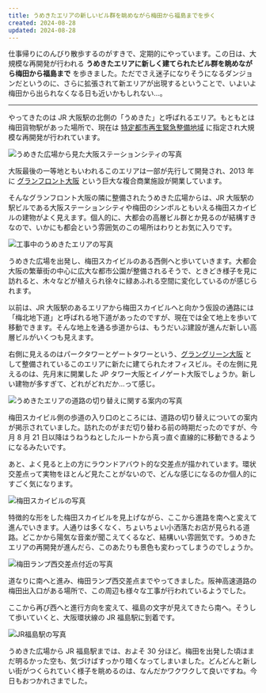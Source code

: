 ```yaml
---
title: うめきたエリアの新しいビル群を眺めながら梅田から福島までを歩く
created: 2024-08-28
updated: 2024-08-28
---
```


仕事帰りにのんびり散歩するのがすきで、定期的にやっています。この日は、大規模な再開発が行われる **うめきたエリアに新しく建てられたビル群を眺めながら梅田から福島まで** を歩きました。ただでさえ迷子になりそうになるダンジョンだというのに、さらに拡張されて新エリアが出現するということで、いよいよ梅田から出られなくなる日も近いかもしれない…。

---

やってきたのは JR 大阪駅の北側の「うめきた」と呼ばれるエリア。もともとは梅田貨物駅があった場所で、現在は [特定都市再生緊急整備地域](https://www.mlit.go.jp/toshi/crd_machi_tk_000008.html) に指定され大規模な再開発が行われています。

![うめきた広場から見た大阪ステーションシティの写真](fcb526d5-7846-4740-21a0-173430369100)

大阪最後の一等地ともいわれるこのエリアは一部が先行して開発され、2013 年に [グランフロント大阪](https://www.grandfront-osaka.jp/) という巨大な複合商業施設が開業しています。

そんなグランフロント大阪の隣に整備されたうめきた広場からは、JR 大阪駅の駅ビルである大阪ステーションシティや梅田のシンボルともいえる梅田スカイビルの建物がよく見えます。個人的に、大都会の高層ビル群とか見るのが結構すきなので、いかにも都会という雰囲気のこの場所はわりとお気に入りです。

![工事中のうめきたエリアの写真](dd07d0d9-dd3f-45ac-dc2e-153279aeeb00)

うめきた広場を出発し、梅田スカイビルのある西側へと歩いていきます。大都会大阪の繁華街の中心に広大な都市公園が整備されるそうで、ときどき様子を見に訪れると、木々などが植えられ徐々に緑あふれる空間に変化しているのが感じられます。

以前は、JR 大阪駅のあるエリアから梅田スカイビルへと向かう仮設の通路には「梅北地下道」と呼ばれる地下道があったのですが、現在では全て地上を歩いて移動できます。そんな地上を通る歩道からは、もうだいぶ建設が進んだ新しい高層ビルがいくつも見えます。

右側に見えるのはパークタワーとゲートタワーという、[グラングリーン大阪](https://umekita.com/) として整備されているこのエリアに新たに建てられたオフィスビル。その左側に見えるのは、先月末に開業した JP タワー大阪とイノゲート大阪でしょうか。新しい建物が多すぎて、どれがどれだか…って感じ。

![うめきたエリアの道路の切り替えに関する案内の写真](3cc3d116-630d-4d37-9ab6-c21f60f47400)

梅田スカイビル側の歩道の入り口のところには、道路の切り替えについての案内が掲示されていました。訪れたのがまだ切り替わる前の時期だったのですが、今月 8 月 21 日以降はうねうねとしたルートから真っ直ぐ直線的に移動できるようになるみたいです。

あと、よく見ると上の方にラウンドアバウト的な交差点が描かれています。環状交差点って実物をほとんど見たことがないので、どんな感じになるのか個人的にすごく気になります。

![梅田スカイビルの写真](e5dbc272-010f-456b-2524-6948ca8e7200)

特徴的な形をした梅田スカイビルを見上げながら、ここから進路を南へと変えて進んでいきます。人通りは多くなく、ちょいちょい小洒落たお店が見られる道路。どこかから陽気な音楽が聞こえてくるなど、結構いい雰囲気です。うめきたエリアの再開発が進んだら、このあたりも景色も変わってしまうのでしょうか。

![梅田ランプ西交差点付近の写真](fd1ca543-e155-481d-7caa-4b15031ebb00)

道なりに南へと進み、梅田ランプ西交差点までやってきました。阪神高速道路の梅田出入口がある場所で、この周辺も様々な工事が行われているようでした。

ここから再び西へと進行方向を変えて、福島の文字が見えてきたら南へ。そうして歩いていくと、大阪環状線の JR 福島駅に到着です。

![JR福島駅の写真](39413f99-0b10-4273-8ac8-04d9edd9c200)

うめきた広場から JR 福島駅までは、およそ 30 分ほど。梅田を出発した頃はまだ明るかった空も、気づけばすっかり暗くなってしまいました。どんどんと新しい街がつくられていく様子を眺めるのは、なんだかワクワクして良いですね。今日もおつかれさまでした。
